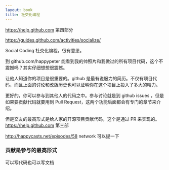 ```yaml
---
layout: book
title: 社交化编程
---
```


https://help.github.com 第四部分

https://guides.github.com/activities/socialize/

Social Coding 社交化编程，很有意思。

到 github.com/happypeter 能看到我的帅照片和我做过的所有项目代码，这个不震撼吗？其实仔细想想很震撼。

让他人知道你的项目是很重要的。github 是最有说服力的简历。不仅有项目代码，而且上面的讨论和改版历史也可以证明你在这个项目上投入了多大的精力。

更好的，你可以参与到其他人的代码之中。参与讨论就是到 github issues ，但是如果要贡献代码就要用到  Pull Request，这两个功能后面都会有专门的章节来介绍。

但是交友的最高形式是给人家的开源项目贡献代码，这个是通过 PR 来实现的。https://help.github.com 第三部




http://happycasts.net/episodes/58 network 可以提一下

### 贡献是参与的最高形式

可以写代码也可以写文档
